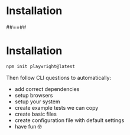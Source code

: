 <!-- .slide: class="transition" -->

# Installation

##==##

<!-- .slide: class="with-code" -->

# Installation

```Bash
npm init playwright@latest
```

<!-- .element: class="big-code" -->

Then follow CLI questions to automatically:
- add correct dependencies
- setup browsers
- setup your system
- create example tests we can copy
- create basic files
- create configuration file with default settings
- have fun 🤓
